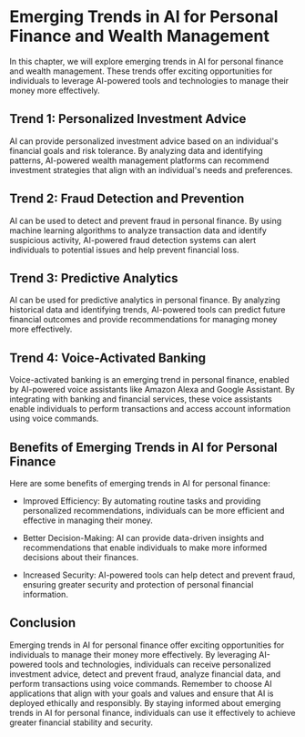 Emerging Trends in AI for Personal Finance and Wealth Management
===========================================================================================================================================

In this chapter, we will explore emerging trends in AI for personal finance and wealth management. These trends offer exciting opportunities for individuals to leverage AI-powered tools and technologies to manage their money more effectively.

Trend 1: Personalized Investment Advice
---------------------------------------

AI can provide personalized investment advice based on an individual's financial goals and risk tolerance. By analyzing data and identifying patterns, AI-powered wealth management platforms can recommend investment strategies that align with an individual's needs and preferences.

Trend 2: Fraud Detection and Prevention
---------------------------------------

AI can be used to detect and prevent fraud in personal finance. By using machine learning algorithms to analyze transaction data and identify suspicious activity, AI-powered fraud detection systems can alert individuals to potential issues and help prevent financial loss.

Trend 3: Predictive Analytics
-----------------------------

AI can be used for predictive analytics in personal finance. By analyzing historical data and identifying trends, AI-powered tools can predict future financial outcomes and provide recommendations for managing money more effectively.

Trend 4: Voice-Activated Banking
--------------------------------

Voice-activated banking is an emerging trend in personal finance, enabled by AI-powered voice assistants like Amazon Alexa and Google Assistant. By integrating with banking and financial services, these voice assistants enable individuals to perform transactions and access account information using voice commands.

Benefits of Emerging Trends in AI for Personal Finance
------------------------------------------------------

Here are some benefits of emerging trends in AI for personal finance:

* Improved Efficiency: By automating routine tasks and providing personalized recommendations, individuals can be more efficient and effective in managing their money.

* Better Decision-Making: AI can provide data-driven insights and recommendations that enable individuals to make more informed decisions about their finances.

* Increased Security: AI-powered tools can help detect and prevent fraud, ensuring greater security and protection of personal financial information.

Conclusion
----------

Emerging trends in AI for personal finance offer exciting opportunities for individuals to manage their money more effectively. By leveraging AI-powered tools and technologies, individuals can receive personalized investment advice, detect and prevent fraud, analyze financial data, and perform transactions using voice commands. Remember to choose AI applications that align with your goals and values and ensure that AI is deployed ethically and responsibly. By staying informed about emerging trends in AI for personal finance, individuals can use it effectively to achieve greater financial stability and security.


